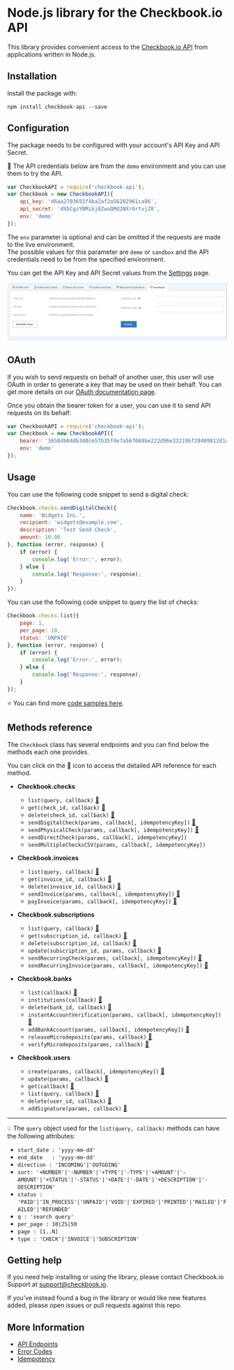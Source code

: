 # Node.js library for the Checkbook.io API

This library provides convenient access to the [Checkbook.io API](https://checkbook.io/) from applications written in Node.js.

## Installation

Install the package with:

    npm install checkbook-api --save
    
## Configuration

The package needs to be configured with your account's API Key and API Secret.

:key: The API credentials below are from the ```demo``` environment and you can use them to try the API.

``` js
var CheckbookAPI = require('checkbook-api');
var Checkbook = new CheckbookAPI({
	api_key: 'd6aa2703655f4ba2af2a56202961ca86',
	api_secret: 'dXbCgzYBMibj8ZwuQMd2NXr6rtvjZ8',
	env: 'demo'
});
```
    
The ```env``` parameter is optional and can be omitted if the requests are made to the live environment.  
The possible values for this parameter are ```demo``` or ```sandbox``` and the API credentials need to be from the specified environment.
    
You can get the API Key and API Secret values from the [Settings](https://checkbook.io/account/settings) page.

![API Key and API Secret](docs/API_Keys.png)

## OAuth

If you wish to send requests on behalf of another user, this user will use OAuth in order to generate a key that may be used on their behalf. You can get more details on our [OAuth documentation page](https://docs.checkbook.io/docs/connect-with-oauth).

Once you obtain the bearer token for a user, you can use it to send API requests on its behalf:


``` js
var CheckbookAPI = require('checkbook-api');
var Checkbook = new CheckbookAPI({
	bearer: '3658db04db340ce57b35fde7a56f669be222d96e33219bf28409812d1ca364b5',
	env: 'demo'
});
```
    
## Usage

You can use the following code snippet to send a digital check:

``` js
Checkbook.checks.sendDigitalCheck({
    name: 'Widgets Inc.',
    recipient: 'widgets@example.com',
    description: 'Test Send Check',
    amount: 10.00
}, function (error, response) {
    if (error) {
        console.log('Error:', error);
    } else {
        console.log('Response:', response);
    }
});
```

You can use the following code snippet to query the list of checks:

``` js
Checkbook.checks.list({
    page: 1,
    per_page: 10,
    status: 'UNPAID'
}, function (error, response) {
    if (error) {
        console.log('Error:', error);
    } else {
        console.log('Response:', response);
    }
});
```

:star: You can find more [code samples here](samples).  

## Methods reference

The ```Checkbook``` class has several endpoints and you can find below the methods each one provides.  

You can click on the :book: icon to access the detailed API reference for each method. 

 * __Checkbook.checks__
 	* ```list(query, callback)``` [:book:](https://docs.checkbook.io/reference#get-checks)
 	* ```get(check_id, callback)``` [:book:](https://docs.checkbook.io/reference#get-check)
 	* ```delete(check_id, callback)``` [:book:](https://docs.checkbook.io/reference#delete-check)
 	* ```sendDigitalCheck(params, callback[, idempotencyKey])``` [:book:](https://docs.checkbook.io/reference#post-check-digital)
 	* ```sendPhysicalCheck(params, callback[, idempotencyKey])``` [:book:](https://docs.checkbook.io/reference#post-check-physical)
 	* ```sendDirectCheck(params, callback[, idempotencyKey])```
 	* ```sendMultipleChecksCSV(params, callback[, idempotencyKey])```
 	
 * __Checkbook.invoices__
 	* ```list(query, callback)``` [:book:](https://docs.checkbook.io/reference#get-invoices)
 	* ```get(invoice_id, callback)``` [:book:](https://docs.checkbook.io/reference#get-invoice)
	* ```delete(invoice_id, callback)``` [:book:](https://docs.checkbook.io/reference#delete-invoice)
	* ```sendInvoice(params, callback[, idempotencyKey])``` [:book:](https://docs.checkbook.io/reference#post-invoice)
	* ```payInvoice(params, callback[, idempotencyKey])``` [:book:](https://docs.checkbook.io/reference#post-invoice-payment)
 	
 * __Checkbook.subscriptions__
 	* ```list(query, callback)``` [:book:](https://docs.checkbook.io/reference#get-subscriptions)
	* ```get(subscription_id, callback)``` [:book:](https://docs.checkbook.io/reference#get-subscription)
	* ```delete(subscription_id, callback)``` [:book:](https://docs.checkbook.io/reference#delete-subscription)
	* ```update(subscription_id, params, callback)``` [:book:](https://docs.checkbook.io/reference#put-subscription)
	* ```sendRecurringCheck(params, callback[, idempotencyKey])``` [:book:](https://docs.checkbook.io/reference#post-subscription-check)
	* ```sendRecurringInvoice(params, callback[, idempotencyKey])``` [:book:](https://docs.checkbook.io/reference#post-subscription-invoice)
 
 * __Checkbook.banks__
 	* ```list(callback)``` [:book:](https://docs.checkbook.io/reference#get-banks)
 	* ```institutions(callback)``` [:book:](https://docs.checkbook.io/reference#get-bank-institutions)
 	* ```delete(bank_id, callback)``` [:book:](https://docs.checkbook.io/reference#delete-bank)
 	* ```instantAccountVerification(params, callback[, idempotencyKey])``` [:book:](https://docs.checkbook.io/reference#post-bank-iav)
 	* ```addBankAccount(params, callback[, idempotencyKey])``` [:book:](https://docs.checkbook.io/reference#post-bank)
 	* ```releaseMicrodeposits(params, callback)``` [:book:](https://docs.checkbook.io/reference#post-bank-release)
 	* ```verifyMicrodeposits(params, callback)``` [:book:](https://docs.checkbook.io/reference#post-bank-verify)
 	
 * __Checkbook.users__
 	* ```create(params, callback[, idempotencyKey])``` [:book:](https://docs.checkbook.io/reference#post-user)
 	* ```update(params, callback)``` [:book:](https://docs.checkbook.io/reference#put-user)
 	* ```get(callback)``` [:book:](https://docs.checkbook.io/reference#get-user)
 	* ```list(query, callback)``` [:book:](https://docs.checkbook.io/reference#get-users)
 	* ```delete(user_id, callback)``` [:book:](https://docs.checkbook.io/reference#delete-user)
 	* ```addSignature(params, callback)``` [:book:](https://docs.checkbook.io/reference#post-user-signature)
 
---

:bulb: The ```query``` object used for the ```list(query, callback)``` methods can have the following attributes:  
  * ```start_date : 'yyyy-mm-dd'```  
  * ```end_date   : 'yyyy-mm-dd'```  
  * ```direction : 'INCOMING'|'OUTGOING'```  
  * ```sort: '+NUMBER'|'-NUMBER'|'+TYPE'|'-TYPE'|'+AMOUNT'|'-AMOUNT'|'+STATUS'|'-STATUS'|'+DATE'|'-DATE'|'+DESCRIPTION'|'-DESCRIPTION'```  
  * ```status : 'PAID'|'IN_PROCESS'|'UNPAID'|'VOID'|'EXPIRED'|'PRINTED'|'MAILED'|'FAILED'|'REFUNDED'```  
  * ```q : 'search query'```  
  * ```per_page : 10|25|50```    
  * ```page : [1..N]```  
  * ```type : 'CHECK'|'INVOICE'|'SUBSCRIPTION'```  
 
## Getting help

If you need help installing or using the library, please contact Checkbook.io Support at support@checkbook.io.  

If you've instead found a bug in the library or would like new features added, please open issues or pull requests against this repo.

## More Information

 * [API Endpoints](https://docs.checkbook.io/reference)
 * [Error Codes](https://docs.checkbook.io/reference#error-codes)
 * [Idempotency](https://docs.checkbook.io/reference#idempotent-requests)
    
    
